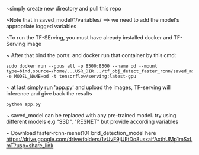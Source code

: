~simply create new directory and pull this repo

~Note that in saved_model/1/variables/ ==> we need to add the model's appropriate logged variables

~To run the TF-SErving, you must have already installed docker and TF-Serving image

~ After that bind the ports: and docker run that container by this cmd:

    sudo docker run --gpus all -p 8500:8500 --name od --mount type=bind,source=/home/...USR_DIR.../tf_obj_detect_faster_rcnn/saved_model,target=/models/od -e MODEL_NAME=od -t tensorflow/serving:latest-gpu

~ at last simply run 'app.py' and upload the images, TF-serving will inference and give back the results

    python app.py

~ saved_model can be replaced with any pre-trained model. try using different models e.g "SSD", "RESNET" but provide according variables

~ Download faster-rcnn-resnet101 brid_detection_model here https://drive.google.com/drive/folders/1vUvF9jUEtDo8usxaifAxthUMp1mSxLmT?usp=share_link
